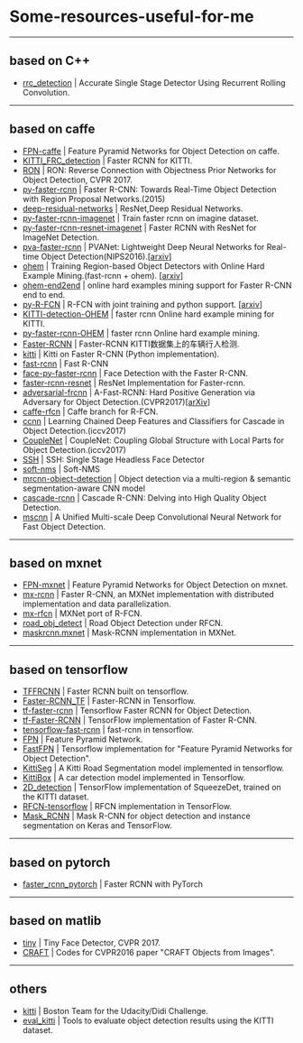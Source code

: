 # Some-resources-useful-for-me

----

## based on C++

* [rrc_detection](https://github.com/xiaohaoChen/rrc_detection) | Accurate Single Stage Detector Using Recurrent Rolling Convolution.

----

## based on caffe

* [FPN-caffe](https://github.com/unsky/FPN-caffe) | Feature Pyramid Networks for Object Detection on caffe. 
* [KITTI_FRC_detection](https://github.com/unsky/KITTI_FRC_detection) | Faster RCNN for KITTI.
* [RON](https://github.com/taokong/RON) | RON: Reverse Connection with Objectness Prior Networks for Object Detection, CVPR 2017.
* [py-faster-rcnn](https://github.com/rbgirshick/py-faster-rcnn) | Faster R-CNN: Towards Real-Time Object Detection with Region Proposal Networks.(2015)
* [deep-residual-networks](https://github.com/KaimingHe/deep-residual-networks) | ResNet,Deep Residual Networks.
* [py-faster-rcnn-imagenet](https://github.com/andrewliao11/py-faster-rcnn-imagenet) | Train faster rcnn on imagine dataset.
* [py-faster-rcnn-resnet-imagenet](https://github.com/tianzhi0549/py-faster-rcnn-resnet-imagenet) | Faster RCNN with ResNet for ImageNet Detection.
* [pva-faster-rcnn](https://github.com/sanghoon/pva-faster-rcnn) | PVANet: Lightweight Deep Neural Networks for Real-time Object Detection(NIPS2016).[[arxiv](https://arxiv.org/abs/1611.08588)]
* [ohem](https://github.com/abhi2610/ohem) | Training Region-based Object Detectors with Online Hard Example Mining.(fast-rcnn + ohem). [[arxiv](https://arxiv.org/abs/1604.03540)]
* [ohem-end2end](https://github.com/unsky/ohem-end2end) | online hard examples mining support for Faster R-CNN end to end.
* [py-R-FCN](https://github.com/YuwenXiong/py-R-FCN) | R-FCN with joint training and python support. [[arxiv](https://arxiv.org/abs/1605.06409)]
* [KITTI-detection-OHEM](https://github.com/manutdzou/KITTI-detection-OHEM) | faster rcnn Online hard example mining for KITTI.
* [py-faster-rcnn-OHEM](https://github.com/manutdzou/py-faster-rcnn-OHEM) | faster rcnn Online hard example mining.
* [Faster-RCNN](https://github.com/JayMarx/Faster-RCNN) | Faster-RCNN KITTI数据集上的车辆行人检测.
* [kitti](https://github.com/MarvinTeichmann/kitti) | Kitti on Faster R-CNN (Python implementation).
* [fast-rcnn](https://github.com/rbgirshick/fast-rcnn) | Fast R-CNN
* [face-py-faster-rcnn](https://github.com/playerkk/face-py-faster-rcnn) | Face Detection with the Faster R-CNN.
* [faster-rcnn-resnet](https://github.com/Eniac-Xie/faster-rcnn-resnet) | ResNet Implementation for Faster-rcnn.
* [adversarial-frcnn](https://github.com/xiaolonw/adversarial-frcnn) | A-Fast-RCNN: Hard Positive Generation via Adversary for Object Detection.(CVPR2017)[[arXiv](https://arxiv.org/abs/1704.03414)]
* [caffe-rfcn](https://github.com/daijifeng001/caffe-rfcn) | Caffe branch for R-FCN.
* [ccnn](https://github.com/wk910930/ccnn) | Learning Chained Deep Features and Classifiers for Cascade in Object Detection.(iccv2017)
* [CoupleNet](https://github.com/tshizys/CoupleNet) | CoupleNet: Coupling Global Structure with Local Parts for Object Detection.(iccv2017)
* [SSH](https://github.com/mahyarnajibi/SSH) | SSH: Single Stage Headless Face Detector
* [soft-nms](https://github.com/bharatsingh430/soft-nms) | Soft-NMS
* [mrcnn-object-detection](https://github.com/gidariss/mrcnn-object-detection) | Object detection via a multi-region & semantic segmentation-aware CNN model
* [cascade-rcnn](https://github.com/zhaoweicai/cascade-rcnn) | Cascade R-CNN: Delving into High Quality Object Detection.
* [mscnn](https://github.com/zhaoweicai/mscnn) | A Unified Multi-scale Deep Convolutional Neural Network for Fast Object Detection.

----

## based on mxnet

* [FPN-mxnet](https://github.com/unsky/FPN-mxnet) | Feature Pyramid Networks for Object Detection on mxnet.
* [mx-rcnn](https://github.com/precedenceguo/mx-rcnn) | Faster R-CNN, an MXNet implementation with distributed implementation and data parallelization.
* [mx-rfcn](https://github.com/giorking/mx-rfcn) | MXNet port of R-FCN.
* [road_obj_detect](https://github.com/dhzhd1/road_obj_detect) | Road Object Detection under RFCN.
* [maskrcnn.mxnet](https://github.com/xilaili/maskrcnn.mxnet) | Mask-RCNN implementation in MXNet.

----

## based on tensorflow

* [TFFRCNN](https://github.com/CharlesShang/TFFRCNN) | Faster RCNN built on tensorflow.
* [Faster-RCNN_TF](https://github.com/smallcorgi/Faster-RCNN_TF) | Faster-RCNN in Tensorflow.
* [tf-faster-rcnn](https://github.com/endernewton/tf-faster-rcnn) | Tensorflow Faster RCNN for Object Detection.
* [tf-Faster-RCNN](https://github.com/kevinjliang/tf-Faster-RCNN) | TensorFlow implementation of Faster R-CNN.
* [tensorflow-fast-rcnn](https://github.com/zplizzi/tensorflow-fast-rcnn) | fast-rcnn in tensorflow.
* [FPN](https://github.com/xmyqsh/FPN) | Feature Pyramid Network.
* [FastFPN](https://github.com/wuzheng-sjtu/FastFPN) | Tensorflow implementation for "Feature Pyramid Networks for Object Detection".
* [KittiSeg](https://github.com/MarvinTeichmann/KittiSeg) | A Kitti Road Segmentation model implemented in tensorflow.
* [KittiBox](https://github.com/MarvinTeichmann/KittiBox) | A car detection model implemented in Tensorflow.
* [2D_detection](https://github.com/fregu856/2D_detection) | TensorFlow implementation of SqueezeDet, trained on the KITTI dataset.
* [RFCN-tensorflow](https://github.com/xdever/RFCN-tensorflow) | RFCN implementation in TensorFlow.
* [Mask_RCNN](https://github.com/matterport/Mask_RCNN) | Mask R-CNN for object detection and instance segmentation on Keras and TensorFlow.

----

## based on pytorch

* [faster_rcnn_pytorch](https://github.com/longcw/faster_rcnn_pytorch) | Faster RCNN with PyTorch

----
## based on matlib

* [tiny](https://github.com/peiyunh/tiny) | Tiny Face Detector, CVPR 2017.
* [CRAFT](https://github.com/byangderek/CRAFT) | Codes for CVPR2016 paper "CRAFT Objects from Images".
----

## others
* [kitti](https://github.com/bostondiditeam/kitti) | Boston Team for the Udacity/Didi Challenge.
* [eval_kitti](https://github.com/cguindel/eval_kitti) | Tools to evaluate object detection results using the KITTI dataset.
